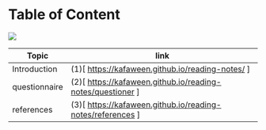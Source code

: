# Table of Content 

![](https://contenthub-static.grammarly.com/blog/wp-content/uploads/2018/05/how-to-write-an-introduction.jpg)

| Topic                                       | link        |
| ------------------------------------------- | ----------- |
|Introduction                                 |  (1)[ https://kafaween.github.io/reading-notes/ ]      |
| questionnaire                               |  (2)[ https://kafaween.github.io/reading-notes/questioner ]        |
|references                                   |  (3)[ https://kafaween.github.io/reading-notes/references ]           |  
